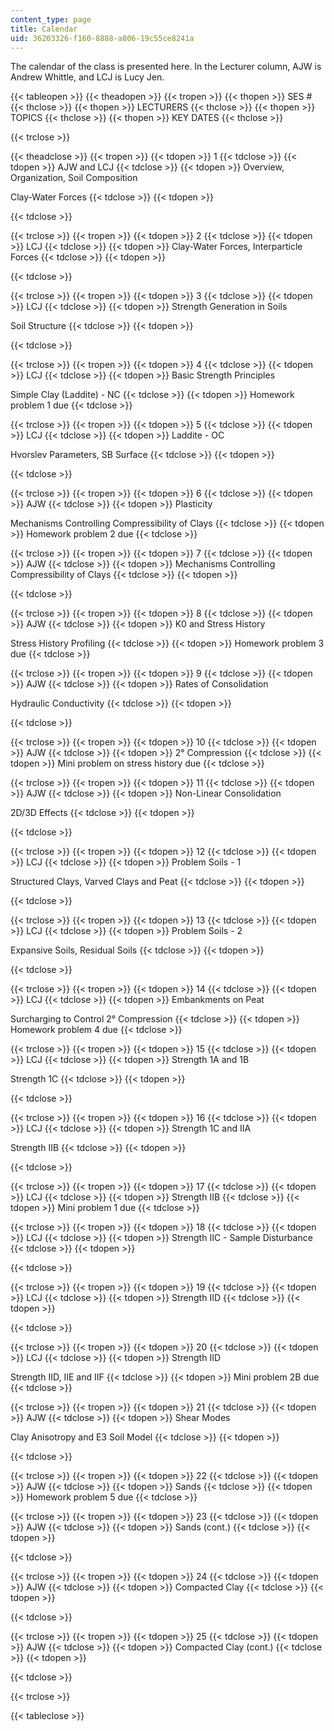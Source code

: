 ```yaml
---
content_type: page
title: Calendar
uid: 36203326-f160-8888-a806-19c55ce8241a
---
```


The calendar of the class is presented here. In the Lecturer column, AJW is Andrew Whittle, and LCJ is Lucy Jen.

{{< tableopen >}}
{{< theadopen >}}
{{< tropen >}}
{{< thopen >}}
SES #
{{< thclose >}}
{{< thopen >}}
LECTURERS
{{< thclose >}}
{{< thopen >}}
TOPICS
{{< thclose >}}
{{< thopen >}}
KEY DATES
{{< thclose >}}

{{< trclose >}}

{{< theadclose >}}
{{< tropen >}}
{{< tdopen >}}
1
{{< tdclose >}}
{{< tdopen >}}
AJW and LCJ
{{< tdclose >}}
{{< tdopen >}}
Overview, Organization, Soil Composition  
  
Clay-Water Forces
{{< tdclose >}}
{{< tdopen >}}

{{< tdclose >}}

{{< trclose >}}
{{< tropen >}}
{{< tdopen >}}
2
{{< tdclose >}}
{{< tdopen >}}
LCJ
{{< tdclose >}}
{{< tdopen >}}
Clay-Water Forces, Interparticle Forces
{{< tdclose >}}
{{< tdopen >}}

{{< tdclose >}}

{{< trclose >}}
{{< tropen >}}
{{< tdopen >}}
3
{{< tdclose >}}
{{< tdopen >}}
LCJ
{{< tdclose >}}
{{< tdopen >}}
Strength Generation in Soils  
  
Soil Structure
{{< tdclose >}}
{{< tdopen >}}

{{< tdclose >}}

{{< trclose >}}
{{< tropen >}}
{{< tdopen >}}
4
{{< tdclose >}}
{{< tdopen >}}
LCJ
{{< tdclose >}}
{{< tdopen >}}
Basic Strength Principles  
  
Simple Clay (Laddite) - NC
{{< tdclose >}}
{{< tdopen >}}
Homework problem 1 due
{{< tdclose >}}

{{< trclose >}}
{{< tropen >}}
{{< tdopen >}}
5
{{< tdclose >}}
{{< tdopen >}}
LCJ
{{< tdclose >}}
{{< tdopen >}}
Laddite - OC  
  
Hvorslev Parameters, SB Surface
{{< tdclose >}}
{{< tdopen >}}

{{< tdclose >}}

{{< trclose >}}
{{< tropen >}}
{{< tdopen >}}
6
{{< tdclose >}}
{{< tdopen >}}
AJW
{{< tdclose >}}
{{< tdopen >}}
Plasticity  
  
Mechanisms Controlling Compressibility of Clays
{{< tdclose >}}
{{< tdopen >}}
Homework problem 2 due
{{< tdclose >}}

{{< trclose >}}
{{< tropen >}}
{{< tdopen >}}
7
{{< tdclose >}}
{{< tdopen >}}
AJW
{{< tdclose >}}
{{< tdopen >}}
Mechanisms Controlling Compressibility of Clays
{{< tdclose >}}
{{< tdopen >}}

{{< tdclose >}}

{{< trclose >}}
{{< tropen >}}
{{< tdopen >}}
8
{{< tdclose >}}
{{< tdopen >}}
AJW
{{< tdclose >}}
{{< tdopen >}}
K0 and Stress History  
  
Stress History Profiling
{{< tdclose >}}
{{< tdopen >}}
Homework problem 3 due
{{< tdclose >}}

{{< trclose >}}
{{< tropen >}}
{{< tdopen >}}
9
{{< tdclose >}}
{{< tdopen >}}
AJW
{{< tdclose >}}
{{< tdopen >}}
Rates of Consolidation  
  
Hydraulic Conductivity
{{< tdclose >}}
{{< tdopen >}}

{{< tdclose >}}

{{< trclose >}}
{{< tropen >}}
{{< tdopen >}}
10
{{< tdclose >}}
{{< tdopen >}}
AJW
{{< tdclose >}}
{{< tdopen >}}
2° Compression
{{< tdclose >}}
{{< tdopen >}}
Mini problem on stress history due
{{< tdclose >}}

{{< trclose >}}
{{< tropen >}}
{{< tdopen >}}
11
{{< tdclose >}}
{{< tdopen >}}
AJW
{{< tdclose >}}
{{< tdopen >}}
Non-Linear Consolidation  
  
2D/3D Effects
{{< tdclose >}}
{{< tdopen >}}

{{< tdclose >}}

{{< trclose >}}
{{< tropen >}}
{{< tdopen >}}
12
{{< tdclose >}}
{{< tdopen >}}
LCJ
{{< tdclose >}}
{{< tdopen >}}
Problem Soils - 1  
  
Structured Clays, Varved Clays and Peat
{{< tdclose >}}
{{< tdopen >}}

{{< tdclose >}}

{{< trclose >}}
{{< tropen >}}
{{< tdopen >}}
13
{{< tdclose >}}
{{< tdopen >}}
LCJ
{{< tdclose >}}
{{< tdopen >}}
Problem Soils - 2  
  
Expansive Soils, Residual Soils
{{< tdclose >}}
{{< tdopen >}}

{{< tdclose >}}

{{< trclose >}}
{{< tropen >}}
{{< tdopen >}}
14
{{< tdclose >}}
{{< tdopen >}}
LCJ
{{< tdclose >}}
{{< tdopen >}}
Embankments on Peat  
  
Surcharging to Control 2° Compression
{{< tdclose >}}
{{< tdopen >}}
Homework problem 4 due
{{< tdclose >}}

{{< trclose >}}
{{< tropen >}}
{{< tdopen >}}
15
{{< tdclose >}}
{{< tdopen >}}
LCJ
{{< tdclose >}}
{{< tdopen >}}
Strength 1A and 1B  
  
Strength 1C
{{< tdclose >}}
{{< tdopen >}}

{{< tdclose >}}

{{< trclose >}}
{{< tropen >}}
{{< tdopen >}}
16
{{< tdclose >}}
{{< tdopen >}}
LCJ
{{< tdclose >}}
{{< tdopen >}}
Strength 1C and IIA  
  
Strength IIB
{{< tdclose >}}
{{< tdopen >}}

{{< tdclose >}}

{{< trclose >}}
{{< tropen >}}
{{< tdopen >}}
17
{{< tdclose >}}
{{< tdopen >}}
LCJ
{{< tdclose >}}
{{< tdopen >}}
Strength IIB
{{< tdclose >}}
{{< tdopen >}}
Mini problem 1 due
{{< tdclose >}}

{{< trclose >}}
{{< tropen >}}
{{< tdopen >}}
18
{{< tdclose >}}
{{< tdopen >}}
LCJ
{{< tdclose >}}
{{< tdopen >}}
Strength IIC - Sample Disturbance
{{< tdclose >}}
{{< tdopen >}}

{{< tdclose >}}

{{< trclose >}}
{{< tropen >}}
{{< tdopen >}}
19
{{< tdclose >}}
{{< tdopen >}}
LCJ
{{< tdclose >}}
{{< tdopen >}}
Strength IID
{{< tdclose >}}
{{< tdopen >}}

{{< tdclose >}}

{{< trclose >}}
{{< tropen >}}
{{< tdopen >}}
20
{{< tdclose >}}
{{< tdopen >}}
LCJ
{{< tdclose >}}
{{< tdopen >}}
Strength IID  
  
Strength IID, IIE and IIF
{{< tdclose >}}
{{< tdopen >}}
Mini problem 2B due
{{< tdclose >}}

{{< trclose >}}
{{< tropen >}}
{{< tdopen >}}
21
{{< tdclose >}}
{{< tdopen >}}
AJW
{{< tdclose >}}
{{< tdopen >}}
Shear Modes  
  
Clay Anisotropy and E3 Soil Model
{{< tdclose >}}
{{< tdopen >}}

{{< tdclose >}}

{{< trclose >}}
{{< tropen >}}
{{< tdopen >}}
22
{{< tdclose >}}
{{< tdopen >}}
AJW
{{< tdclose >}}
{{< tdopen >}}
Sands
{{< tdclose >}}
{{< tdopen >}}
Homework problem 5 due
{{< tdclose >}}

{{< trclose >}}
{{< tropen >}}
{{< tdopen >}}
23
{{< tdclose >}}
{{< tdopen >}}
AJW
{{< tdclose >}}
{{< tdopen >}}
Sands (cont.)
{{< tdclose >}}
{{< tdopen >}}

{{< tdclose >}}

{{< trclose >}}
{{< tropen >}}
{{< tdopen >}}
24
{{< tdclose >}}
{{< tdopen >}}
AJW
{{< tdclose >}}
{{< tdopen >}}
Compacted Clay
{{< tdclose >}}
{{< tdopen >}}

{{< tdclose >}}

{{< trclose >}}
{{< tropen >}}
{{< tdopen >}}
25
{{< tdclose >}}
{{< tdopen >}}
AJW
{{< tdclose >}}
{{< tdopen >}}
Compacted Clay (cont.)
{{< tdclose >}}
{{< tdopen >}}

{{< tdclose >}}

{{< trclose >}}

{{< tableclose >}}